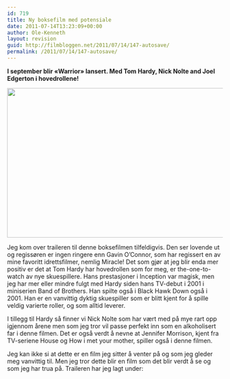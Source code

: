 ```yaml
---
id: 719
title: Ny boksefilm med potensiale
date: 2011-07-14T13:23:09+00:00
author: Ole-Kenneth
layout: revision
guid: http://filmbloggen.net/2011/07/14/147-autosave/
permalink: /2011/07/14/147-autosave/
---
```

**I september blir &laquo;Warrior&raquo; lansert. Med Tom Hardy, Nick Nolte and Joel Edgerton i hovedrollene!**

[<img class="alignnone size-full wp-image-148" title="warrior-movie-photo-01-550x349" src="http://filmbloggen.net/wp-content/uploads//2011/04/warrior-movie-photo-01-550x349.jpg" alt="" width="550" height="349" />](http://filmbloggen.net/wp-content/uploads//2011/04/warrior-movie-photo-01-550x349.jpg)

Jeg kom over traileren til denne boksefilmen tilfeldigvis. Den ser lovende ut og regissøren er ingen ringere enn Gavin O&#8217;Connor, som har regissert en av mine favoritt idrettsfilmer, nemlig Miracle! Det som gjør at jeg blir enda mer positiv er det at Tom Hardy har hovedrollen som for meg, er the-one-to-watch av nye skuespillere. Hans prestasjoner i Inception var magisk, men jeg har mer eller mindre fulgt med Hardy siden hans TV-debut i 2001 i miniserien Band of Brothers. Han spilte også i Black Hawk Down også i 2001. Han er en vanvittig dyktig skuespiller som er blitt kjent for å spille veldig varierte roller, og som alltid leverer.

I tillegg til Hardy så finner vi Nick Nolte som har vært med på mye rart opp igjennom årene men som jeg tror vil passe perfekt inn som en alkoholisert far i denne filmen. Det er også verdt å nevne at Jennifer Morrison, kjent fra TV-seriene House og How i met your mother, spiller også i denne filmen.

Jeg kan ikke si at dette er en film jeg sitter å venter på og som jeg gleder meg vanvittig til. Men jeg tror dette blir en film som det blir verdt å se og som jeg har trua på. Traileren har jeg lagt under:

<div class="video-shortcode">
</div>